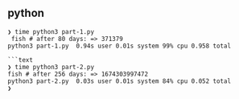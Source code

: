 ## python

```text
❯ time python3 part-1.py
 fish # after 80 days: => 371379
python3 part-1.py  0.94s user 0.01s system 99% cpu 0.958 total

```text
❯ time python3 part-2.py
fish # after 256 days: => 1674303997472
python3 part-2.py  0.03s user 0.01s system 84% cpu 0.052 total
❯
```
